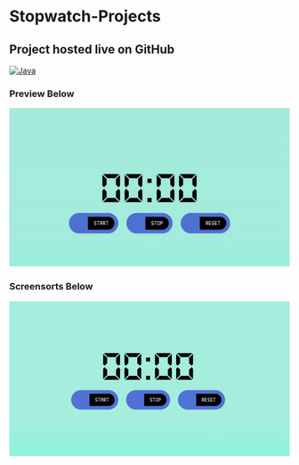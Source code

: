 # Stopwatch-Projects

## Project hosted live on GitHub

<a href="https://itsarraj.github.io/stopwatch/"><img alt="Java" src="https://img.shields.io/badge/Live Here-FF0000?style=for-the-badge&logo=java&logoColor=black"></a>

### Preview Below

![Preview-1](https://github.com/itsarraj/stopwatch/blob/master/img/stopwatch.gif)

### Screensorts Below

![Screenshot-1](https://github.com/itsarraj/stopwatch/blob/master/img/stopwatch.png)
